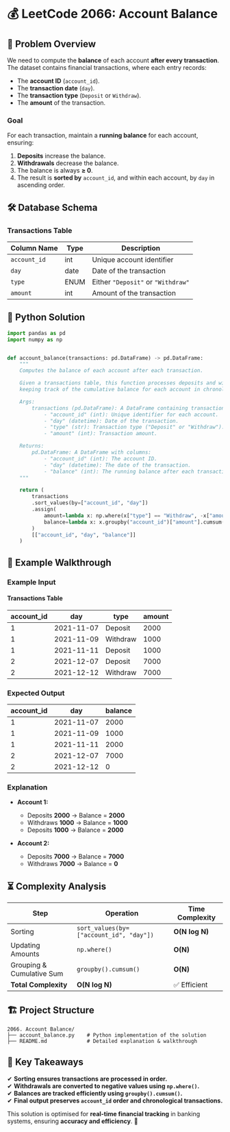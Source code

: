# 💰 **LeetCode 2066: Account Balance**  

## 📌 **Problem Overview**  
We need to compute the **balance** of each account **after every transaction**. The dataset contains financial transactions, where each entry records:  
- The **account ID** (`account_id`).  
- The **transaction date** (`day`).  
- The **transaction type** (`Deposit` or `Withdraw`).  
- The **amount** of the transaction.  

### **Goal**  
For each transaction, maintain a **running balance** for each account, ensuring:  
1. **Deposits** increase the balance.  
2. **Withdrawals** decrease the balance.  
3. The balance is always **≥ 0**.  
4. The result is **sorted by** `account_id`, and within each account, by `day` in ascending order.  

## 🛠 **Database Schema**  

### **Transactions Table**  
| Column Name  | Type    | Description |
|-------------|--------|-------------|
| `account_id` | int | Unique account identifier |
| `day` | date | Date of the transaction |
| `type` | ENUM | Either `"Deposit"` or `"Withdraw"` |
| `amount` | int | Amount of the transaction |

## 🚀 **Python Solution**  

```python
import pandas as pd
import numpy as np


def account_balance(transactions: pd.DataFrame) -> pd.DataFrame:
    """
    Computes the balance of each account after each transaction.

    Given a transactions table, this function processes deposits and withdrawals,
    keeping track of the cumulative balance for each account in chronological order.

    Args:
        transactions (pd.DataFrame): A DataFrame containing transaction details:
            - "account_id" (int): Unique identifier for each account.
            - "day" (datetime): Date of the transaction.
            - "type" (str): Transaction type ("Deposit" or "Withdraw").
            - "amount" (int): Transaction amount.

    Returns:
        pd.DataFrame: A DataFrame with columns:
            - "account_id" (int): The account ID.
            - "day" (datetime): The date of the transaction.
            - "balance" (int): The running balance after each transaction.
    """

    return (
        transactions
        .sort_values(by=["account_id", "day"])                                                      # Sort by account ID and date
        .assign(
            amount=lambda x: np.where(x["type"] == "Withdraw", -x["amount"], x["amount"]),          # Convert withdrawals to negative
            balance=lambda x: x.groupby("account_id")["amount"].cumsum()                            # Compute cumulative sum per account
        )
        [["account_id", "day", "balance"]]                                                          # Select the required columns
    )
```

## 📌 **Example Walkthrough**  

### **Example Input**  

#### **Transactions Table**  
| account_id | day        | type     | amount |
|------------|------------|---------|--------|
| 1          | 2021-11-07 | Deposit | 2000   |
| 1          | 2021-11-09 | Withdraw | 1000  |
| 1          | 2021-11-11 | Deposit | 1000   |
| 2          | 2021-12-07 | Deposit | 7000   |
| 2          | 2021-12-12 | Withdraw | 7000  |

### **Expected Output**  

| account_id | day        | balance |
|------------|------------|---------|
| 1          | 2021-11-07 | 2000    |
| 1          | 2021-11-09 | 1000    |
| 1          | 2021-11-11 | 2000    |
| 2          | 2021-12-07 | 7000    |
| 2          | 2021-12-12 | 0       |

### **Explanation**  
- **Account 1:**  
  - Deposits **2000** → Balance = **2000**  
  - Withdraws **1000** → Balance = **1000**  
  - Deposits **1000** → Balance = **2000**  

- **Account 2:**  
  - Deposits **7000** → Balance = **7000**  
  - Withdraws **7000** → Balance = **0**  

## ⏳ **Complexity Analysis**  

| Step | Operation | Time Complexity |
|------|------------|----------------|
| Sorting | `sort_values(by=["account_id", "day"])` | **O(N log N)** |
| Updating Amounts | `np.where()` | **O(N)** |
| Grouping & Cumulative Sum | `groupby().cumsum()` | **O(N)** |
| **Total Complexity** | **O(N log N)** | ✅ Efficient |

## 🏗 **Project Structure**
```
2066. Account Balance/
├── account_balance.py    # Python implementation of the solution
├── README.md             # Detailed explanation & walkthrough
```

## 🎯 **Key Takeaways**
✔ **Sorting ensures transactions are processed in order.**  
✔ **Withdrawals are converted to negative values using `np.where()`.**  
✔ **Balances are tracked efficiently using `groupby().cumsum()`.**  
✔ **Final output preserves `account_id` order and chronological transactions.**  

This solution is optimised for **real-time financial tracking** in banking systems, ensuring **accuracy and efficiency**. 🚀